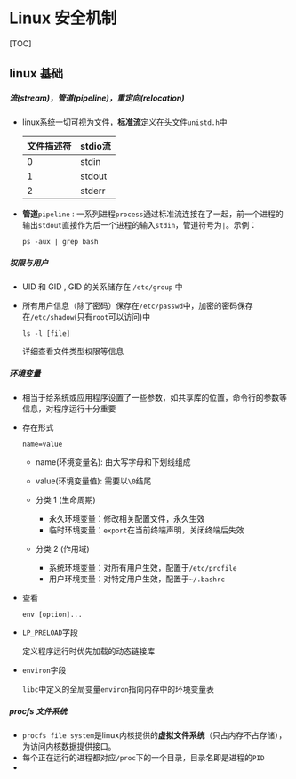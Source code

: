 # Linux 安全机制

[TOC]

## linux 基础

##### 流(stream)，管道(pipeline)，重定向(relocation)

* linux系统一切可视为文件，**标准流**定义在头文件`unistd.h`中

  | 文件描述符 | stdio流 |
  | ---------- | ------- |
  | 0          | stdin   |
  | 1          | stdout  |
  | 2          | stderr  |

* **管道**`pipeline` : 一系列进程`process`通过标准流连接在了一起，前一个进程的输出`stdout`直接作为后一个进程的输入`stdin`，管道符号为`|`。示例：

  ```shell
  ps -aux | grep bash
  ```

##### 权限与用户

* UID 和 GID , GID 的关系储存在 `/etc/group` 中

* 所有用户信息（除了密码）保存在`/etc/passwd`中，加密的密码保存在`/etc/shadow`(只有`root`可以访问)中

  ```shell
  ls -l [file]
  ```

  详细查看文件类型权限等信息

##### 环境变量

* 相当于给系统或应用程序设置了一些参数，如共享库的位置，命令行的参数等信息，对程序运行十分重要

* 存在形式

  ```shell
  name=value
  ```

  * name(环境变量名): 由大写字母和下划线组成
  * value(环境变量值): 需要以`\0`结尾
  * 分类 1 (生命周期)
    * 永久环境变量：修改相关配置文件，永久生效
    * 临时环境变量：`export`在当前终端声明，关闭终端后失效

  * 分类 2 (作用域)
    * 系统环境变量：对所有用户生效，配置于`/etc/profile`
    * 用户环境变量：对特定用户生效，配置于`~/.bashrc`

* 查看

  ```shell
  env [option]...
  ```

* `LP_PRELOAD`字段

  定义程序运行时优先加载的动态链接库

* `environ`字段

  `libc`中定义的全局变量`environ`指向内存中的环境变量表

##### procfs 文件系统

* `procfs file system`是linux内核提供的**虚拟文件系统**（只占内存不占存储），为访问内核数据提供接口。
* 每个正在运行的进程都对应`/proc`下的一个目录，目录名即是进程的`PID`
* 

































